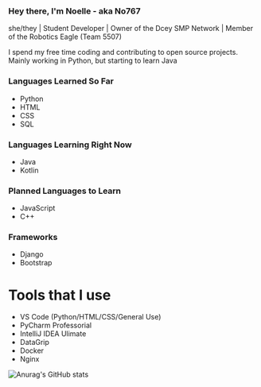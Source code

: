 ### Hey there, I'm Noelle - aka No767

she/they | Student Developer | Owner of the Dcey SMP Network | Member of the Robotics Eagle (Team 5507)

I spend my free time coding and contributing to open source projects. Mainly working in Python, but starting to learn Java

### Languages Learned So Far

- Python
- HTML
- CSS
- SQL

### Languages Learning Right Now

- Java
- Kotlin

### Planned Languages to Learn

- JavaScript
- C++

### Frameworks

- Django 
- Bootstrap

# Tools that I use

- VS Code (Python/HTML/CSS/General Use)
- PyCharm Professorial
- IntelliJ IDEA Ulimate
- DataGrip
- Docker
- Nginx

![Anurag's GitHub stats](https://github-readme-stats.vercel.app/api?username=No767&count_private=true&show_icons=true&theme=synthwave)

